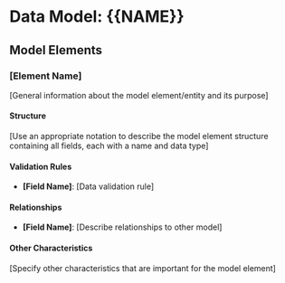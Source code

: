 <!--
DATA MODEL TEMPLATE

Purpose: Define data structures, relationships, and storage requirements
Usage: Document all data entities, their properties, and relationships

Placeholders:
- {{NAME}}: Will be replaced with the feature name
-->

# Data Model: {{NAME}}

## Model Elements

### [Element Name]
[General information about the model element/entity and its purpose]

#### Structure
[Use an appropriate notation to describe the model element structure containing all fields, each with a name and data type]

#### Validation Rules
- **[Field Name]**: [Data validation rule]

#### Relationships
- **[Field Name]**: [Describe relationships to other model]

#### Other Characteristics
[Specify other characteristics that are important for the model element]